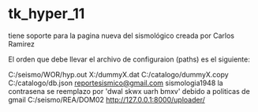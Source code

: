 # tk_hyper_11
tiene soporte para la pagina nueva del sismológico creada por Carlos Ramirez

El orden que debe llevar el archivo de configuraion (paths) es el siguiente:

C:/seismo/WOR/hyp.out
X:/dummyX.dat
C:/catalogo/dummyX.copy
C:/catalogo/db.json
reportesismico@gmail.com
sismologia1948 la contrasena se reemplazo por 'dwal skwx uarh bmxv' debido a politicas de gmail
C:/seismo/REA/DOM02
http://127.0.0.1:8000/uploader/

